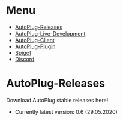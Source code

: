 # Menu
- [AutoPlug-Releases](https://github.com/Osiris-Team/AutoPlug-Releases)
- [AutoPlug-Live-Development](https://trello.com/b/zC8MKgEe/autoplug-development)
- [AutoPlug-Client](https://github.com/Osiris-Team/AutoPlug-Client)
- [AutoPlug-Plugin](https://github.com/Osiris-Team/AutoPlug-Plugin)
- [Spigot](https://www.spigotmc.org/members/osiristeam.935748/)
- [Discord](https://discord.com/invite/GGNmtCC)

# AutoPlug-Releases
Download AutoPlug stable releases here!
 - Currently latest version: 0.6 (29.05.2020)
